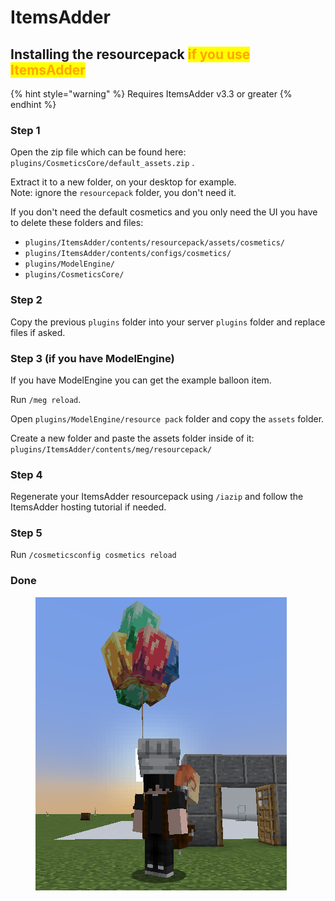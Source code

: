 # ItemsAdder

## Installing the resourcepack <mark style="color:orange;">if you use ItemsAdder</mark>

{% hint style="warning" %}
Requires ItemsAdder v3.3 or greater
{% endhint %}

### Step 1

Open the zip file which can be found here: `plugins/CosmeticsCore/default_assets.zip` .

Extract it to a new folder, on your desktop for example.\
Note: ignore the `resourcepack` folder, you don't need it.

If you don't need the default cosmetics and you only need the UI you have to delete these folders and files:

* `plugins/ItemsAdder/contents/resourcepack/assets/cosmetics/`
* `plugins/ItemsAdder/contents/configs/cosmetics/`
* `plugins/ModelEngine/`
* `plugins/CosmeticsCore/`

### Step 2

Copy the previous `plugins` folder into your server `plugins` folder and replace files if asked.

### Step 3 (if you have ModelEngine)

If you have ModelEngine you can get the example balloon item.

Run `/meg reload`.

Open `plugins/ModelEngine/resource pack` folder and copy the `assets` folder.

Create a new folder and paste the assets folder inside of it: `plugins/ItemsAdder/contents/meg/resourcepack/`

### Step 4

Regenerate your ItemsAdder resourcepack using `/iazip` and follow the ItemsAdder hosting tutorial if needed.

### Step 5

Run `/cosmeticsconfig cosmetics reload`

### Done

<figure><img src="../../.gitbook/assets/install_result_itemsadder.png" alt=""><figcaption></figcaption></figure>
